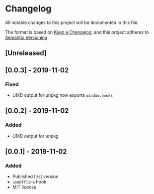 # Changelog

All notable changes to this project will be documented in this file.

The format is based on [Keep a Changelog](https://keepachangelog.com/en/1.0.0/),
and this project adheres to [Semantic Versioning](https://semver.org/spec/v2.0.0.html).

## [Unreleased]

## [0.0.3] - 2019-11-02

### Fixed

-   UMD output for unpkg now exports `window.hooks`

## [0.0.2] - 2019-11-02

### Added

-   UMD output for unpkg

## [0.0.1] - 2019-11-02

### Added

-   Published first version
-   `useOffline` hook
-   MIT license
